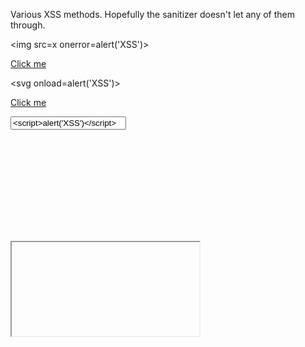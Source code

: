 Various XSS methods. Hopefully the sanitizer doesn't let any of them through.


<script>
   alert("Hello world!");
</script>

<img src=x onerror=alert('XSS')>

<a href="#" onclick="alert('XSS')">Click me</a>

<svg onload=alert('XSS')></svg>

<a href="javascript:alert('XSS')">Click me</a>

<input type="text" value="<script>alert('XSS')</script>">

<script>eval('\x61\x6c\x65\x72\x74\x28\x27\x58\x53\x53\x27\x29')</script>

<svg><script>alert('XSS')</script></svg>

<iframe src="javascript:alert('XSS')"></iframe>

<math><mtext><script>alert('XSS')</script></mtext></math>

<div style="background:url(javascript:alert('XSS'))">

